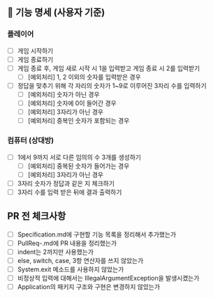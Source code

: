 ## 📌 기능 명세 (사용자 기준)

### 플레이어

- [ ] 게임 시작하기
- [ ] 게임 종료하기
- [ ] 게임 종료 후, 게임 새로 시작 시 1을 입력받고 게임 종료 시 2를 입력받기
  - [ ] [예외처리] 1, 2 이외의 숫자를 입력받은 경우
- [ ] 정답을 맞추기 위해 각 자리의 숫자가 1~9로 이루어진 3자리 수를 입력하기
  - [ ] [예외처리] 숫자가 아닌 경우
  - [ ] [예외처리] 숫자에 0이 들어간 경우
  - [ ] [예외처리] 3자리가 아닌 경우
  - [ ] [예외처리] 중복인 숫자가 포함되는 경우

### 컴퓨터 (상대방)

- [ ] 1에서 9까지 서로 다른 임의의 수 3개를 생성하기
  - [ ] [예외처리] 중복된 숫자가 들어가는 경우
  - [ ] [예외처리] 3자리가 아닌 경우
- [ ] 3자리 숫자가 정답과 같은 지 체크하기
- [ ] 3자리 수를 입력 받은 뒤에 결과 출력하기

## PR 전 체크사항

- [ ] Specification.md에 구현할 기능 목록을 정리해서 추가했는가
- [ ] PullReq-.md에 PR 내용을 정리했는가
- [ ] indent는 2까지만 사용했는가
- [ ] else, switch, case, 3항 연산자를 쓰지 않았는가
- [ ] System.exit 메소드를 사용하지 않았는가
- [ ] 비정상적 입력에 대해서는 IllegalArgumentException을 발생시켰는가
- [ ] Application의 패키지 구조와 구현은 변경하지 않았는가